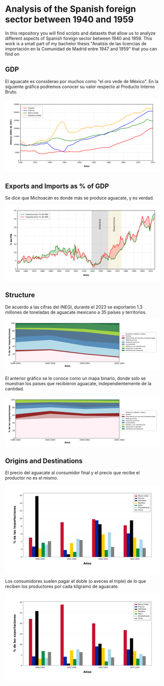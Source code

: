 # Analysis of the Spanish foreign sector between 1940 and 1959

In this repository you will find scripts and datasets that allow us to analyze different aspects of Spanish foreign sector between 1940 and 1959. This work is a small part of my bachelor thesis "Analísis de las licencias de importación en la Comunidad de Madrid entre 1947 and 1959" that you can find on


## GDP

El aguacate es considerao por muchos como "el oro vede de México". En la siguiente gráfica podremos conocer su valor respecto al Producto Interno Bruto.

![PIB](Visuals/GDP_Spain_UnitedStates_GreatBritain_France.png)


## Exports and Imports as % of GDP

Se dice que Michoacán es donde más se produce aguacate, y es verdad.

![%PIB](Visuals/Exports_Imports_GDP.png)


## Structure

De acuerdo a las cifras del INEGI, durante el 2023 se exportaron 1.3 millones de toneladas de aguacate mexicano a 35 países y territorios.

![Imports Structure](Visuals/Imports_Structure.png)

El anterior gráfico se le conoce como un mapa binario, donde solo se muestran los países que recibieron aguacate, independientemente de la cantidad.

![Exports Structure](Visuals/Exports_Structure.png)


## Origins and Destinations

El precio del aguacate al consumidor final y el precio que recibe el productor no es el mismo.

![Main Origins](Visuals/Main_Origins_Spanish_Imports.png)

Los consumidores suelen pagar el doble (o aveces el triple) de lo que reciben los productores por cada kilgramo de aguacate.

![Main Destinations](Visuals/Main_Destinations_Spanish_Exports.png)

